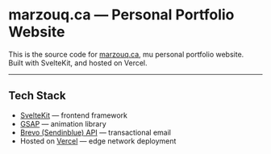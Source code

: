 # marzouq.ca — Personal Portfolio Website

This is the source code for [marzouq.ca](https://marzouq.ca), mu personal portfolio website.  
Built with SvelteKit,  and hosted on Vercel.

---


## Tech Stack

- [SvelteKit](https://kit.svelte.dev/) — frontend framework  
- [GSAP](https://gsap.com/) — animation library  
- [Brevo (Sendinblue) API](https://developers.brevo.com/docs/send-transac-email) — transactional email  
- Hosted on [Vercel](https://vercel.com/) — edge network deployment  